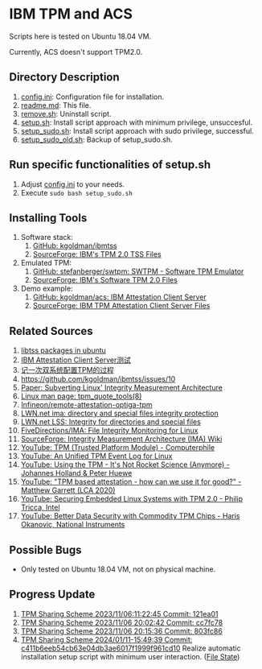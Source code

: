 # IBM TPM and ACS

Scripts here is tested on Ubuntu 18.04 VM.

Currently, ACS doesn't support TPM2.0.

## Directory Description

1. [config.ini](config.ini): Configuration file for installation.
2. [readme.md](readme.md): This file.
3. [remove.sh](remove.sh): Uninstall script.
4. [setup.sh](setup.sh): Install script approach with minimum privilege, unsuccesful.
5. [setup_sudo.sh](setup_sudo.sh): Install script approach with sudo privilege, successful.
6. [setup_sudo_old.sh](setup_sudo_old.sh): Backup of setup_sudo.sh.

## Run specific functionalities of setup.sh

1. Adjust [config.ini](config.ini) to your needs.
2. Execute ```sudo bash setup_sudo.sh```

## Installing Tools

1. Software stack: 
    1. [GitHub: kgoldman/ibmtss](https://github.com/kgoldman/ibmtss)
    2. [SourceForge: IBM's TPM 2.0 TSS Files](https://sourceforge.net/projects/ibmtpm20tss/files/)
2. Emulated TPM: 
    1. [GitHub: stefanberger/swtpm: SWTPM - Software TPM Emulator](https://github.com/stefanberger/swtpm)
    2. [SourceForge: IBM's Software TPM 2.0 Files](https://sourceforge.net/projects/ibmswtpm2/files/)
3. Demo example: 
    1. [GitHub: kgoldman/acs: IBM Attestation Client Server](https://github.com/kgoldman/acs)
    2. [SourceForge: IBM TPM Attestation Client Server Files](https://sourceforge.net/projects/ibmtpm20acs/files/)

## Related Sources

1. [libtss packages in ubuntu](https://packages.ubuntu.com/search?keywords=libtss&searchon=names)
2. [IBM Attestation Client Server测试](https://rlyown.github.io/2021/02/28/IBM-Attestation-Client-Server%E6%B5%8B%E8%AF%95/)
3. [记一次双系统配置TPM的过程](https://rlyown.github.io/2021/05/29/%E8%AE%B0%E4%B8%80%E6%AC%A1%E5%8F%8C%E7%B3%BB%E7%BB%9F%E9%85%8D%E7%BD%AETPM%E7%9A%84%E8%BF%87%E7%A8%8B/#%E7%9B%B8%E5%85%B3%E8%B5%84%E6%96%99)
4. https://github.com/kgoldman/ibmtss/issues/10
5. [Paper: Subverting Linux' Integrity Measurement Architecture](https://svs.informatik.uni-hamburg.de/publications/2020/2020-08-27-Bohling-IMA.pdf)
6. [Linux man page: tpm_quote_tools(8)](https://linux.die.net/man/8/tpm_quote_tools)
7. [Infineon/remote-attestation-optiga-tpm](https://github.com/Infineon/remote-attestation-optiga-tpm)
8. [LWN.net ima: directory and special files integrity protection](https://lwn.net/Articles/512364/)
9. [LWN.net LSS: Integrity for directories and special files](https://lwn.net/Articles/516334/)
10. [FiveDirections/IMA: File Integrity Monitoring for Linux](https://github.com/FiveDirections/IMA)
11. [SourceForge: Integrity Measurement Architecture (IMA) Wiki](https://sourceforge.net/p/linux-ima/wiki/Home/)
12. [YouTube: TPM (Trusted Platform Module) - Computerphile](https://youtu.be/RW2zHvVO09g?si=zcRH45MMXyjJSKKm)
13. [YouTube: An Unified TPM Event Log for Linux](https://youtu.be/FA1O3fuPQDk?si=K1z7dl8-cpbZpAis)
14. [YouTube: Using the TPM - It's Not Rocket Science (Anymore) - Johannes Holland & Peter Huewe](https://youtu.be/XwaSyHJIos8?si=Z2K7q_Jwu0uqy26w)
15. [YouTube: "TPM based attestation - how can we use it for good?" - Matthew Garrett (LCA 2020)](https://youtu.be/FobfM9S9xSI?si=5sJ616F-f-SlhL97)
16. [YouTube: Securing Embedded Linux Systems with TPM 2.0 - Philip Tricca, Intel](https://youtu.be/0qu9R7Tlw9o?si=ptPCEsUcgdMNVZz6)
17. [YouTube: Better Data Security with Commodity TPM Chips - Haris Okanovic, National Instruments](https://youtu.be/fu2RGBcb9aQ?si=_DyP3f0Lc9KXTJK_)

## Possible Bugs

- Only tested on Ubuntu 18.04 VM, not on physical machine.

## Progress Update

1. [TPM Sharing Scheme 2023/11/06:11:22:45 Commit: 121ea01](https://youtu.be/RcyuaFtERZM)
2. [TPM Sharing Scheme 2023/11/06 20:02:42 Commit: cc7fc78](https://youtu.be/Na3WUpZXb0Q)
3. [TPM Sharing Scheme 2023/11/06 20:15:36 Commit: 803fc86](https://youtu.be/0gP2gU_3JKY)
4. [TPM Sharing Scheme 2024/01/11-15:49:39 Commit: c411b6eeb54cb63e04db3ae6017f1999f961cd10](https://youtu.be/x2bHqZr6nYA) Realize automatic installation setup script with minimum user interaction. ([File State](https://github.com/CYCU-AIoT-System-Lab/TPM_Sharing_Scheme/tree/c411b6eeb54cb63e04db3ae6017f1999f961cd10))
